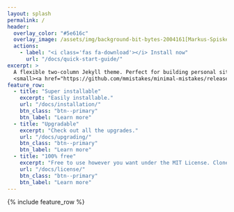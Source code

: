 ```yaml
---
layout: splash
permalink: /
header:
  overlay_color: "#5e616c"
  overlay_image: /assets/img/background-bit-bytes-2004161[Markus-Spiske-pexels].jpg
  actions:
    - label: "<i class='fas fa-download'></i> Install now"
      url: "/docs/quick-start-guide/"
excerpt: >
  A flexible two-column Jekyll theme. Perfect for building personal sites, blogs, and portfolios.<br />
  <small><a href="https://github.com/mmistakes/minimal-mistakes/releases/tag/4.16.6">Latest release v4.16.6</a></small>
feature_row:
  - title: "Super installable"
    excerpt: "Easily installable."
    url: "/docs/installation/"
    btn_class: "btn--primary"
    btn_label: "Learn more"
  - title: "Upgradable"
    excerpt: "Check out all the upgrades."
    url: "/docs/upgrading/"
    btn_class: "btn--primary"
    btn_label: "Learn more"
  - title: "100% free"
    excerpt: "Free to use however you want under the MIT License. Clone it, fork it, customize it... whatever!"
    url: "/docs/license/"
    btn_class: "btn--primary"
    btn_label: "Learn more"      
---
```


{% include feature_row %}